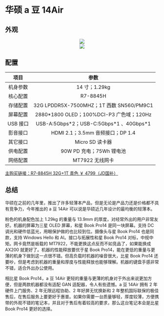 # 华硕 a 豆 14Air

## 外观

<div style="margin: 0 auto; text-align: center; width: 75%"><img src="./assets/a豆14%201.png" /></div>
<div style="margin: 0 auto; text-align: center; width: 75%"><img src="./assets/a豆14%202.png" /></div>

## 配置

|   项目   |                    参数                    |
| :------: | :----------------------------------------: |
| 机身参数 |               14 寸；1.29kg                |
| 核心配置 |                  R7-8845H                  |
| 存储配置 |  32G LPDDR5X-7500MHZ；1T 西数 SN560/PM9C1  |
| 屏幕配置 | 2880\*1800 OLED；100%DCI-P3 广色域；120Hz  |
| USB 接口 | USB-A:5Gbps\*2；USB-C:5Gbps\*1 、40Gbps\*1 |
| 影音接口 |          HDMI 2.1；3.5mm 音频接口；DP 1.4   |
| 其它接口 |              Micro SD 读卡器               |
| 供电配置 |          90W PD 充电；75Wh 锂电池          |
| 网络配置 |              MT7922 无线网卡               |

[主购买链接：R7-8845H 32G+1T 青色 ￥ 4799（JD国补）](https://3.cn/-2b26WeH)


## 总结

华硕在之前的几年里，推出了许多轻薄本产品，但是无论是产品力还是价格都不具有竞争力，今年推出的 a 豆 14Air 可以说是华硕近几年设计的最均衡的轻薄本。

粉色的机身配色加上 1.29kg 的重量与 13.9mm 的厚度，对经常外出的用户非常友好。机器的屏幕为三星 OLED 屏幕，和星 Book Pro14 是同一块屏幕。支持 DC 调光和硬件低蓝光，用眼保护做的也比较到位。摄像头与星 Book Pro14 也是同款，支持 Windows Hello 和 AI。接口与拓展性和星 Book Pro14 对标，中规中矩。网卡竟然是板载的 MT7922，不能更换这点反而不如竞品了，如果能换成 AX200 就更好了。机器的性能释放要优于星 Book Pro14，能在更低的重量与更薄的机身下做到这一点很不错。但高负载时机器的噪音很大，比星 Book Pro14 还要吵，但是考虑到机器的重量和厚度与性能释放也能够理解。机器的键盘手感非常不错，适合外出办公使用。

相比星 Book Pro14，a 豆 14Air 更轻的重量与更薄的机身对于外出来说更加方便，但是两款机器都没有适配 GAN 适配器，令人有些遗憾。a 豆 14Air 拥有 2 年硬件上门服务、2 年无限远程协助、2 年好屏无忧换新和 2 年整机国际联保的极佳售后，在售后服务上要更好于惠普。如果你需要一台质量够轻，厚度较薄，方便携带的外观不错的笔记本，并且对于售后有着较高的要求，那么这台笔记本会是比星 Book Pro14 更好的选择。
